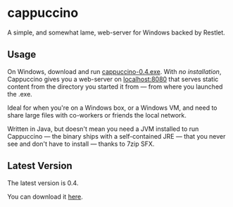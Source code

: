 # cappuccino

A simple, and somewhat lame, web-server for Windows backed by Restlet.

## Usage

On Windows, download and run <a href="http://markkolich.github.com/downloads/cappuccino/0.4/cappuccino-0.4.exe">cappuccino-0.4.exe</a>. With *no installation*, Cappuccino gives you a web-server on <a href="http://localhost:8080">localhost:8080</a> that serves static content from the directory you started it from &mdash; from where you launched the .exe.

Ideal for when you're on a Windows box, or a Windows VM, and need to share large files with co-workers or friends the local network.

Written in Java, but doesn't mean you need a JVM installed to run Cappuccino &mdash; the binary ships with a self-contained JRE &mdash; that you never see and don't have to install &mdash; thanks to 7zip SFX.

## Latest Version

The latest version is 0.4.

You can download it <a href="http://markkolich.github.com/downloads/cappuccino/0.4/cappuccino-0.4.exe">here</a>.
